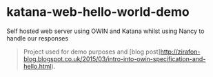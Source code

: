 # katana-web-hello-world-demo
Self hosted web server using OWIN and Katana whilst using Nancy to handle our responses

> Project used for demo purposes and [blog post]http://zirafon-blog.blogspot.co.uk/2015/03/intro-into-owin-specification-and-hello.html).